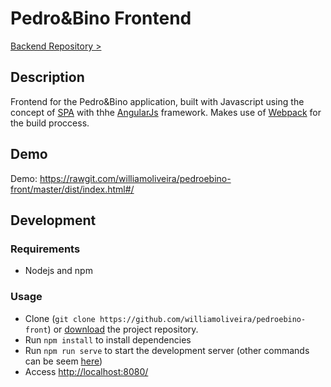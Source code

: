 # Pedro&Bino Frontend

[Backend Repository >](https://github.com/williamoliveira/pedroebino-back)

## Description

Frontend for the Pedro&Bino application, built with Javascript using the concept of [SPA](https://en.wikipedia.org/wiki/Single-page_application) with thhe [AngularJs](https://angularjs.org/) framework. Makes use of [Webpack](https://webpack.github.io/) for the build proccess.

## Demo
Demo: https://rawgit.com/williamoliveira/pedroebino-front/master/dist/index.html#/

## Development

### Requirements
- Nodejs and npm

### Usage
- Clone (`git clone https://github.com/williamoliveira/pedroebino-front`) or [download](https://github.com/williamoliveira/pedroebino-front/archive/master.zip) the project repository.
- Run `npm install` to install dependencies
- Run `npm run serve` to start the development server (other commands can be seem [here](https://github.com/williamoliveira/pedroebino-front/blob/master/package.json#L4))
- Access [http://localhost:8080/](http://localhost:8080/)
